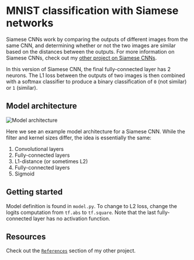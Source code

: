 # MNIST classification with Siamese networks
Siamese CNNs work by comparing the outputs of different images from the same CNN, and determining whether or not the two images are similar based on the distances between the outputs. For more information on Siamese CNNs, check out my [other project on Siamese CNNs](https://github.com/gabrielwong159/siamese).

In this version of Siamese CNN, the final fully-connected layer has 2 neurons. The L1 loss between the outputs of two images is then combined with a softmax classifier to produce a binary classification of `0` (not similar) or `1` (similar).

## Model architecture
![Model architecture](https://camo.githubusercontent.com/b27757e11d8687dc846b016e0fac80a544e7b645/68747470733a2f2f736f72656e626f756d612e6769746875622e696f2f696d616765732f5369616d6573655f6469616772616d5f322e706e67)

Here we see an example model architecture for a Siamese CNN. While the filter and kernel sizes differ, the idea is essentially the same:
1. Convolutional layers
2. Fully-connected layers
3. L1-distance (or sometimes L2)
4. Fully-connected layers
5. Sigmoid

## Getting started
Model definition is found in `model.py`. To change to L2 loss, change the logits computation from `tf.abs` to `tf.square`. Note that the last fully-connected layer has no activation function.

## Resources
Check out the [`References`](https://github.com/gabrielwong159/siamese#references) section of my other project.
